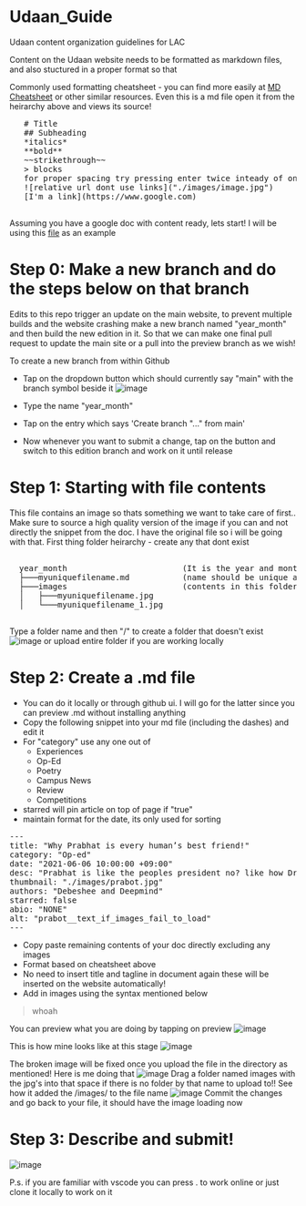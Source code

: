# Udaan_Guide
Udaan content organization guidelines for LAC

Content on the Udaan website needs to be formatted as markdown files, and also stuctured in a proper format so that  

Commonly used formatting cheatsheet - you can find more easily at [MD Cheatsheet](https://github.com/adam-p/markdown-here/wiki/Markdown-Cheatsheet) or other similar resources. Even this is a md file open it from the heirarchy above and views its source!

   <pre>
   # Title
   ## Subheading
   *italics*
   **bold**
   ~~strikethrough~~
   > blocks
   for proper spacing try pressing enter twice inteady of once
   ![relative url dont use links]("./images/image.jpg")
   [I'm a link](https://www.google.com)
   </pre>
   
   Assuming you have a google doc with content ready, lets start! I will be using this [file](https://docs.google.com/document/d/1xAY5sWO4VFzWcr8P8jEPNTFvkpLjIHJ70yIDlrnJmic/edit?usp=sharing) as an example
   
   # Step 0: Make a new branch and do the steps below on that branch
   
   Edits to this repo trigger an update on the main website, to prevent multiple builds and the website crashing make a new branch named "year_month" and then build the new edition in it. So that we can make one final pull request to update the main site or a pull into the preview branch as we wish!
   
   To create a new branch from within Github
   - Tap on the dropdown button which should currently say "main" with the branch symbol beside it
   ![image](https://user-images.githubusercontent.com/55821103/174408612-cd0c17ac-3256-4f77-8fee-d1b6aa052aca.png)

   - Type the name "year_month"
   - Tap on the entry which says 'Create branch "..." from main'
   - Now whenever you want to submit a change, tap on the button and switch to this edition branch and work on it until release 
   
   # Step 1: Starting with file contents
   This file contains an image so thats something we want to take care of first.. Make sure to source a high quality version of the image if you can and not directly the snippet from the doc. I have the original file so i will be going with that. First thing folder heirarchy - create any that dont exist
   
  <pre>  
  year_month                        (It is the year and month and must be in that format)             2077_Test
  ├───myuniquefilename.md           (name should be unique and will be used to construct page url)    prabot.md
  ├───images                        (contents in this folder will be referenced from your md file)    prabot.jpg
  │   ├───myuniquefilename.jpg
  │   └───myuniquefilename_1.jpg
  </pre>
  
   Type a folder name and then "/" to create a folder that doesn't exist 
   ![image](https://user-images.githubusercontent.com/55821103/150760607-523f93f8-c9c7-4b6d-8e4f-3866f96dad67.png)
   or upload entire folder if you are working locally
  
  # Step 2: Create a .md file
  - You can do it locally or through github ui. I will go for the latter since you can preview .md without installing anything
  - Copy the following snippet into your md file (including the dashes) and edit it
  - For "category" use any one out of 
    - Experiences
    - Op-Ed
    - Poetry
    - Campus News
    - Review
    - Competitions
  - starred will pin article on top of page if "true"
  - maintain format for the date, its only used for sorting

<pre>
---
title: "Why Prabhat is every human’s best friend!"
category: "Op-ed"
date: "2021-06-06 10:00:00 +09:00"
desc: "Prabhat is like the peoples president no? like how Dr Kalam was the people president everyones best friend Prabhat is ACCURATE.. This masterpiece was AI generated and will also appear on top of the article"
thumbnail: "./images/prabot.jpg"
authors: "Debeshee and Deepmind"
starred: false
abio: "NONE"
alt: "prabot__text_if_images_fail_to_load"
---
</pre>

  - Copy paste remaining contents of your doc directly excluding any images
  - Format based on cheatsheet above
  - No need to insert title and tagline in document again these will be inserted on the website automatically!
  - Add in images using the syntax mentioned below
 
> whoah
 
You can preview what you are doing by tapping on preview
![image](https://user-images.githubusercontent.com/55821103/150762683-c449dd64-a447-40ee-a9ff-8502329e3d77.png)

This is how mine looks like at this stage
![image](https://user-images.githubusercontent.com/55821103/150765606-0d78117c-8366-4f13-a9f6-e04bce5ae462.png)

The broken image will be fixed once you upload the file in the directory as mentioned! Here is me doing that
![image](https://user-images.githubusercontent.com/55821103/150766424-a5fc352e-89fb-47bd-a275-1646b6e2f4a5.png)
Drag a folder named images with the jpg's into that space if there is no folder by that name to upload to!! See how it added the /images/ to the file name
![image](https://user-images.githubusercontent.com/55821103/150766732-5578db30-c7b4-4c86-824b-4866a69d5f1f.png)
Commit the changes and go back to your file, it should have the image loading now

   # Step 3: Describe and submit! 
![image](https://user-images.githubusercontent.com/55821103/150764355-778fc79b-58c7-413a-a1ad-6f2f0d43392f.png)

P.s. if you are familiar with vscode you can press . to work online or just clone it locally to work on it
